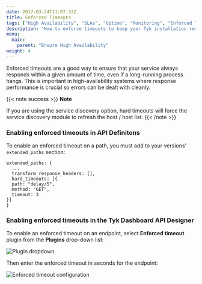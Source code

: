 ```yaml
---
date: 2017-03-24T11:07:33Z
title: Enforced Timeouts
tags: ["High Availability", "SLAs", "Uptime", "Monitoring", "Enforced Timeouts"]
description: "How to enforce timeouts to keep your Tyk installation responding"
menu:
  main:
    parent: "Ensure High Availability"
weight: 4 
---
```


Enforced timeouts are a good way to ensure that your service always responds within a given amount of time, even if a long-running process hangs. This is important in high-availability systems where response performance is crucial so errors can be dealt with cleanly.

{{< note success >}}
**Note**  

If you are using the service discovery option, hard timeouts will force the service discovery module to refresh the host / host list.
{{< /note >}}


### Enabling enforced timeouts in API Definitons

To enable an enforced timeout on a path, you must add to your versions' `extended_paths` section:

```{.copyWrapper}
extended_paths: {
  ...
  transform_response_headers: [],
  hard_timeouts: [{
  path: "delay/5",
  method: "GET",
  timeout: 3
}]
}
```

### Enabling enforced timeouts in the Tyk Dashboard API Designer

To enable an enforced timeout on an endpoint, select **Enforced timeout** plugin from the **Plugins** drop-down list:

![Plugin dropdown](/docs/img/2.10/enforced_breakout.png)

Then enter the enforced timeout in seconds for the endpoint:

![Enforced timeout configuration](/docs/img/2.10/enforced_timeouts_settings.png)
